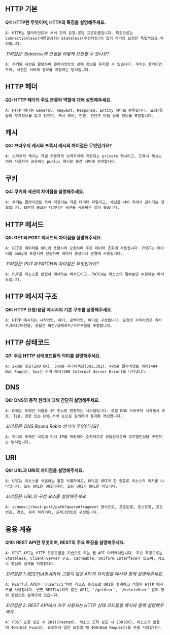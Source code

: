 ## HTTP 기본

**Q1: HTTP란 무엇이며, HTTP의 특징을 설명해주세요.**

```
A: HTTP는 클라이언트와 서버 간의 요청-응답 프로토콜입니다. 특징으로는 Connectionless(비연결성)와 Stateless(무상태성)이 있어 각각의 요청은 독립적으로 처리됩니다.
```

*꼬리질문: Stateless의 단점을 어떻게 보완할 수 있나요?*

```
A: 쿠키와 세션을 활용하여 클라이언트의 상태 정보를 유지할 수 있습니다. 쿠키는 클라이언트에, 세션은 서버에 정보를 저장하는 방식입니다.
```

## HTTP 헤더

**Q2: HTTP 헤더의 주요 분류와 역할에 대해 설명해주세요.**

```
A: HTTP 헤더는 General, Request, Response, Entity 헤더로 분류됩니다. 요청/응답의 부가정보를 담고 있으며, 캐시 제어, 인증, 컨텐츠 타입 등의 정보를 포함합니다.
```

## 캐시

**Q3: 브라우저 캐시와 프록시 캐시의 차이점은 무엇인가요?**

```
A: 브라우저 캐시는 개별 사용자의 브라우저에 저장되는 private 캐시이고, 프록시 캐시는 여러 사용자가 공유하는 public 캐시로 중간 서버에 위치합니다.
```

## 쿠키

**Q4: 쿠키와 세션의 차이점을 설명해주세요.**

```
A: 쿠키는 클라이언트 측에 저장되는 작은 데이터 파일이고, 세션은 서버 측에서 관리되는 정보입니다. 보안이 중요한 데이터는 세션을 사용하는 것이 좋습니다.
```

## HTTP 메서드

**Q5: GET과 POST 메서드의 차이점을 설명해주세요.**

```
A: GET은 데이터를 URL에 포함시켜 요청하며 주로 데이터 조회에 사용됩니다. POST는 데이터를 body에 포함시켜 전송하며 데이터 생성이나 변경에 사용됩니다.
```

*꼬리질문: PUT과 PATCH의 차이점은 무엇인가요?*

```
A: PUT은 리소스를 완전히 대체하는 메서드이고, PATCH는 리소스의 일부분만 수정하는 메서드입니다.
```

## HTTP 메시지 구조

**Q6: HTTP 요청/응답 메시지의 기본 구조를 설명해주세요.**

```
A: HTTP 메시지는 시작라인, 헤더, 공백라인, 바디로 구성됩니다. 요청의 시작라인은 메서드/URI/버전을, 응답은 버전/상태코드/사유구절을 포함합니다.
```

## HTTP 상태코드

**Q7: 주요 HTTP 상태코드들의 의미를 설명해주세요.**

```
A: 2xx는 성공(200 OK), 3xx는 리다이렉션(301,302), 4xx는 클라이언트 에러(404 Not Found), 5xx는 서버 에러(500 Internal Server Error)를 나타냅니다.
```

## DNS

**Q8: DNS의 동작 원리에 대해 간단히 설명해주세요.**

```
A: DNS는 도메인 이름을 IP 주소로 변환하는 시스템입니다. 로컬 DNS 서버부터 시작해서 루트, TLD, 권한 있는 DNS 서버 순으로 질의하며 결과를 캐싱합니다.
```

*꼬리질문: DNS Round Robin 방식이 무엇인가요?*

```
A: 하나의 도메인 네임에 여러 IP를 매핑하여 순차적으로 응답함으로써 로드밸런싱을 구현하는 방식입니다.
```

## URI

**Q9: URL과 URI의 차이점을 설명해주세요.**

```
A: URI는 리소스를 식별하는 통합 식별자이고, URL은 URI의 한 종류로 리소스의 위치를 나타냅니다. 모든 URL은 URI이지만, 모든 URI가 URL은 아닙니다.
```

*꼬리질문: URL의 구성 요소를 설명해주세요.*

```
A: scheme://host:port/path?query#fragment 형식으로, 프로토콜, 호스트명, 포트번호, 경로, 쿼리 파라미터, 프래그먼트로 구성됩니다.
```

## 응용 계층

**Q10: REST API란 무엇이며, REST의 주요 특징을 설명해주세요.**

```
A: REST API는 HTTP 프로토콜을 기반으로 하는 웹 API 아키텍처입니다. 주요 특징으로는 Stateless, Client-Server 구조, Cacheable, Uniform Interface가 있으며, 리소스 중심의 설계를 지향합니다.
```

*꼬리질문 1: RESTful한 API와 그렇지 않은 API의 차이점을 예시와 함께 설명해주세요.*

```
A: RESTful API는 '/users/1'처럼 리소스 중심으로 URI를 설계하고 적절한 HTTP 메서드를 사용합니다. 반면 RESTful하지 않은 API는 '/getUser', '/deleteUser' 같이 행위 중심으로 설계되어 있습니다.
```

*꼬리질문 2: REST API에서 자주 사용되는 HTTP 상태 코드들을 예시와 함께 설명해주세요.*

```
A: POST 요청 성공 시 201(Created), 리소스 조회 성공 시 200(OK), 리소스가 없을 때 404(Not Found), 유효하지 않은 요청일 때 400(Bad Request)를 주로 사용합니다.
```
